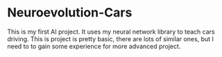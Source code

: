 # Neuroevolution-Cars

This is my first AI project. It uses my neural network library to teach cars driving.
This is project is pretty basic, there are lots of similar ones, but I need to to gain
some experience for more advanced project.
